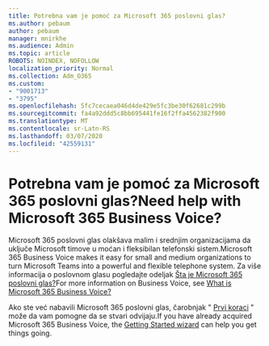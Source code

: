 ```yaml
---
title: Potrebna vam je pomoć za Microsoft 365 poslovni glas?
ms.author: pebaum
author: pebaum
manager: mnirkhe
ms.audience: Admin
ms.topic: article
ROBOTS: NOINDEX, NOFOLLOW
localization_priority: Normal
ms.collection: Adm_O365
ms.custom:
- "9001713"
- "3795"
ms.openlocfilehash: 5fc7cecaea046d4de429e5fc3be30f62681c299b
ms.sourcegitcommit: fa4a92ddd5c8bb695441fe16f2ffa4562382f900
ms.translationtype: MT
ms.contentlocale: sr-Latn-RS
ms.lasthandoff: 03/07/2020
ms.locfileid: "42559131"
---
```

# <a name="need-help-with-microsoft-365-business-voice"></a><span data-ttu-id="b55b9-102">Potrebna vam je pomoć za Microsoft 365 poslovni glas?</span><span class="sxs-lookup"><span data-stu-id="b55b9-102">Need help with Microsoft 365 Business Voice?</span></span>

<span data-ttu-id="b55b9-103">Microsoft 365 poslovni glas olakšava malim i srednjim organizacijama da uključe Microsoft timove u moćan i fleksibilan telefonski sistem.</span><span class="sxs-lookup"><span data-stu-id="b55b9-103">Microsoft 365 Business Voice makes it easy for small and medium organizations to turn Microsoft Teams into a powerful and flexible telephone system.</span></span> <span data-ttu-id="b55b9-104">Za više informacija o poslovnom glasu pogledajte odeljak [Šta je Microsoft 365 poslovni glas?](https://docs.microsoft.com/microsoftteams/business-voice/whats-business-voice)</span><span class="sxs-lookup"><span data-stu-id="b55b9-104">For more information on Business Voice, see [What is Microsoft 365 Business Voice?](https://docs.microsoft.com/microsoftteams/business-voice/whats-business-voice)</span></span>

<span data-ttu-id="b55b9-105">Ako ste već nabavili Microsoft 365 poslovni glas, čarobnjak " [Prvi koraci](https://docs.microsoft.com/en-us/microsoftteams/business-voice/use-getting-started-wizard) " može da vam pomogne da se stvari odvijaju.</span><span class="sxs-lookup"><span data-stu-id="b55b9-105">If you have already acquired Microsoft 365 Business Voice, the [Getting Started wizard](https://docs.microsoft.com/en-us/microsoftteams/business-voice/use-getting-started-wizard) can help you get things going.</span></span> 

